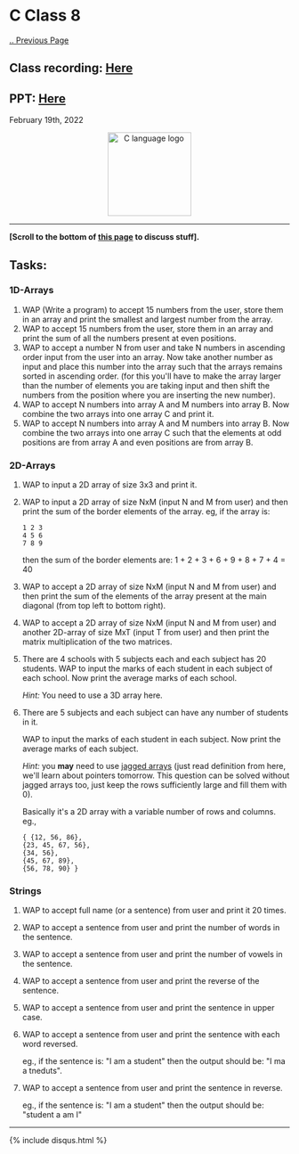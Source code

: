 # C Class 8

[.. Previous Page](..)

## Class recording: [Here](https://drive.google.com/file/d/1hz0D-Af4TKWnAE4K7Co5hivAO8Net3u2/view?usp=sharing)

## PPT: [Here](./CC_FirstYe_Class8.pdf)

February 19th, 2022

<div align="center"><img src="../C_logo.png" alt="C language logo" height=150/></div>

<hr>

**[Scroll to the bottom of [this page](https://cc-mnnit.github.io/2021-22-Classes/Freshers/C/2022_02_19_CClass-8/) to discuss stuff].**

## Tasks:

### 1D-Arrays

1. WAP (Write a program) to accept 15 numbers from the user, store them in an array and print the smallest and largest number from the array.
2. WAP to accept 15 numbers from the user, store them in an array and print the sum of all the numbers present at even positions.
3. WAP to accept a number N from user and take N numbers in ascending order input from the user into an array. Now take another number as input and place this number into the array such that the arrays remains sorted in ascending order.
(for this you'll have to make the array larger than the number of elements you are taking input and then shift the numbers from the position where you are inserting the new number).
4. WAP to accept N numbers into array A and M numbers into array B. Now combine the two arrays into one array C and print it.
5. WAP to accept N numbers into array A and M numbers into array B. Now combine the two arrays into one array C such that the elements at odd positions are from array A and even positions are from array B.

### 2D-Arrays

1. WAP to input a 2D array of size 3x3 and print it.
2. WAP to input a 2D array of size NxM (input N and M from user) and then print the sum of the border elements of the array.
    eg, if the array is:

    ```
    1 2 3
    4 5 6
    7 8 9
    ```

    then the sum of the border elements are: 1 + 2 + 3 + 6 + 9 + 8 + 7 + 4 = 40
3. WAP to accept a 2D array of size NxM (input N and M from user) and then print the sum of the elements of the array present at the main diagonal (from top left to bottom right).
4. WAP to accept a 2D array of size NxM (input N and M from user) and another 2D-array of size MxT (input T from user) and then print the matrix multiplication of the two matrices.
5. There are 4 schools with 5 subjects each and each subject has 20 students.
    WAP to input the marks of each student in each subject of each school. Now print the average marks of each school.

    *Hint:* You need to use a 3D array here.
6. There are 5 subjects and each subject can have any number of students in it.

    WAP to input the marks of each student in each subject. Now print the average marks of each subject.
    
    *Hint:* you **may** need to use [jagged arrays](https://www.geeksforgeeks.org/jagged-array-or-array-of-arrays-in-c-with-examples/) (just read definition from here, we'll learn about pointers tomorrow. This question can be solved without jagged arrays too, just keep the rows sufficiently large and fill them with 0).

    Basically it's a 2D array with a variable number of rows and columns.
    eg.,

    ```
    { {12, 56, 86},
    {23, 45, 67, 56},
    {34, 56},
    {45, 67, 89},
    {56, 78, 90} }
    ```


### Strings

1. WAP to accept full name (or a sentence) from user and print it 20 times.
2. WAP to accept a sentence from user and print the number of words in the sentence.
3. WAP to accept a sentence from user and print the number of vowels in the sentence.
4. WAP to accept a sentence from user and print the reverse of the sentence.
5. WAP to accept a sentence from user and print the sentence in upper case.
6. WAP to accept a sentence from user and print the sentence with each word reversed.

    eg., if the sentence is: "I am a student" then the output should be: "I ma a tneduts".
7. WAP to accept a sentence from user and print the sentence in reverse.

    eg., if the sentence is: "I am a student" then the output should be: "student a am I"

<hr>

{% include disqus.html %}
